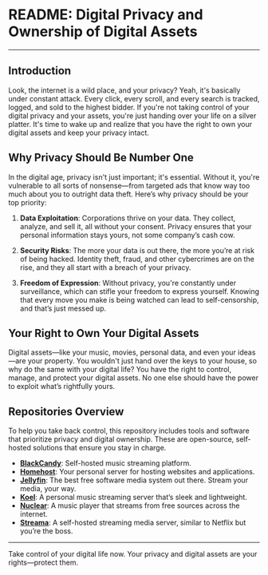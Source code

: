 # README: Digital Privacy and Ownership of Digital Assets

---

## Introduction

Look, the internet is a wild place, and your privacy? Yeah, it's basically under constant attack. Every click, every scroll, and every search is tracked, logged, and sold to the highest bidder. If you're not taking control of your digital privacy and your assets, you're just handing over your life on a silver platter. It's time to wake up and realize that you have the right to own your digital assets and keep your privacy intact.

## Why Privacy Should Be Number One

In the digital age, privacy isn't just important; it's essential. Without it, you're vulnerable to all sorts of nonsense—from targeted ads that know way too much about you to outright data theft. Here’s why privacy should be your top priority:

1. **Data Exploitation**: Corporations thrive on your data. They collect, analyze, and sell it, all without your consent. Privacy ensures that your personal information stays yours, not some company’s cash cow.

2. **Security Risks**: The more your data is out there, the more you’re at risk of being hacked. Identity theft, fraud, and other cybercrimes are on the rise, and they all start with a breach of your privacy.

3. **Freedom of Expression**: Without privacy, you're constantly under surveillance, which can stifle your freedom to express yourself. Knowing that every move you make is being watched can lead to self-censorship, and that’s just messed up.

## Your Right to Own Your Digital Assets

Digital assets—like your music, movies, personal data, and even your ideas—are your property. You wouldn't just hand over the keys to your house, so why do the same with your digital life? You have the right to control, manage, and protect your digital assets. No one else should have the power to exploit what’s rightfully yours.

## Repositories Overview

To help you take back control, this repository includes tools and software that prioritize privacy and digital ownership. These are open-source, self-hosted solutions that ensure you stay in charge.

- **[BlackCandy](https://github.com/blackcandy/blackcandy)**: Self-hosted music streaming platform.
- **[Homehost](https://github.com/homehost/homehost)**: Your personal server for hosting websites and applications.
- **[Jellyfin](https://github.com/jellyfin/jellyfin)**: The best free software media system out there. Stream your media, your way.
- **[Koel](https://github.com/koel/koel)**: A personal music streaming server that’s sleek and lightweight.
- **[Nuclear](https://github.com/nukeop/nuclear)**: A music player that streams from free sources across the internet.
- **[Streama](https://github.com/streamaserver/streama)**: A self-hosted streaming media server, similar to Netflix but you’re the boss.

---

Take control of your digital life now. Your privacy and digital assets are your rights—protect them.
